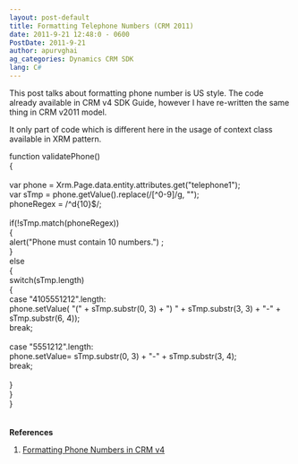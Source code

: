 ```yaml
---
layout: post-default
title: Formatting Telephone Numbers (CRM 2011)
date: 2011-9-21 12:48:0 - 0600
PostDate: 2011-9-21
author: apurvghai
ag_categories: Dynamics CRM SDK
lang: C#
---
```

<div class="blogSite">
<p>This post talks about formatting phone number is US style. The code already available in CRM v4 SDK Guide, however I have re-written the same thing in CRM v2011 model.</p>
<p>It only part of code which is different here in the usage of context class available in XRM pattern.</p>
<div class="sourceJs">function validatePhone()<br /> {&nbsp;<br /> <br /> var phone = Xrm.Page.data.entity.attributes.get("telephone1");<br /> var sTmp = phone.getValue().replace(/[^0-9]/g, "");<br /> phoneRegex = /^d{10}$/;&nbsp;<br /> <br /> if(!sTmp.match(phoneRegex))<br /> {<br /> alert("Phone must contain 10 numbers.") ;<br /> }<br /> else<br /> {<br /> switch(sTmp.length)<br /> {<br /> case "4105551212".length:<br /> phone.setValue( "(" + sTmp.substr(0, 3) + ") " + sTmp.substr(3, 3) + "-" + sTmp.substr(6, 4));<br /> break;<br /> <br /> case "5551212".length:<br />phone.setValue= sTmp.substr(0, 3) + "-" + sTmp.substr(3, 4);<br /> break;<br /> <br /> }<br /> }&nbsp;<br /> }</div>
<br /><br /> <b>References</b><br /><ol>
<li><a href="http://msdn.microsoft.com/en-us/library/gg328474.aspx" target="_blank">Formatting Phone Numbers in CRM v4</a></li>
</ol></div>
